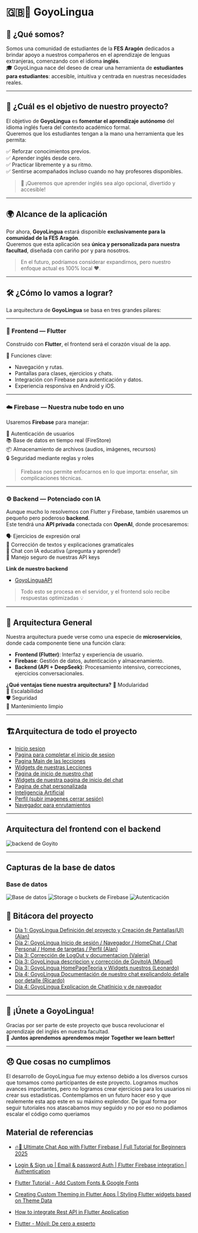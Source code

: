 # 🇬🇧📱 GoyoLingua

## 👋 ¿Qué somos?

Somos una comunidad de estudiantes de la **FES Aragón** dedicados a brindar apoyo a nuestros compañeros en el aprendizaje de lenguas extranjeras, comenzando con el idioma **inglés**.  
🎓 GoyoLingua nace del deseo de crear una herramienta de **estudiantes para estudiantes**: accesible, intuitiva y centrada en nuestras necesidades reales.

---

## 🎯 ¿Cuál es el objetivo de nuestro proyecto?

El objetivo de **GoyoLingua** es **fomentar el aprendizaje autónomo** del idioma inglés fuera del contexto académico formal.  
Queremos que los estudiantes tengan a la mano una herramienta que les permita:

✅ Reforzar conocimientos previos.  
✅ Aprender inglés desde cero.  
✅ Practicar libremente y a su ritmo.  
✅ Sentirse acompañados incluso cuando no hay profesores disponibles.

> 🧠 ¡Queremos que aprender inglés sea algo opcional, divertido y accesible!

---

## 🌍 Alcance de la aplicación

Por ahora, **GoyoLingua** estará disponible **exclusivamente para la comunidad de la FES Aragón**.  
Queremos que esta aplicación sea **única y personalizada para nuestra facultad**, diseñada con cariño por y para nosotros.

> En el futuro, podríamos considerar expandirnos, pero nuestro enfoque actual es 100% local ❤️.

---

## 🛠️ ¿Cómo lo vamos a lograr?

La arquitectura de **GoyoLingua** se basa en tres grandes pilares:

---

### 🎨 Frontend — Flutter

Construido con **Flutter**, el frontend será el corazón visual de la app.

📲 Funciones clave:
- Navegación y rutas.
- Pantallas para clases, ejercicios y chats.
- Integración con Firebase para autenticación y datos.
- Experiencia responsiva en Android y iOS.

---

### ☁️ Firebase — Nuestra nube todo en uno

Usaremos **Firebase** para manejar:

🔐 Autenticación de usuarios  
📚 Base de datos en tiempo real (FireStore)  
📦 Almacenamiento de archivos (audios, imágenes, recursos)  
🔒 Seguridad mediante reglas y roles

> Firebase nos permite enfocarnos en lo que importa: enseñar, sin complicaciones técnicas.

---

### ⚙️ Backend — Potenciado con IA

Aunque mucho lo resolvemos con Flutter y Firebase, también usaremos un pequeño pero poderoso **backend**.  
Este tendrá una **API privada** conectada con **OpenAI**, donde procesaremos:

🗣️ Ejercicios de expresión oral  
📝 Corrección de textos y explicaciones gramaticales  
🤖 Chat con IA educativa (¡pregunta y aprende!)  
🔐 Manejo seguro de nuestras API keys

**Link de nuestro backend**
- [GoyoLinguaAPI](https://github.com/SCORPIONALAN/GoyoLinguaAPI)
> Todo esto se procesa en el servidor, y el frontend solo recibe respuestas optimizadas 💡

---

## 🧩 Arquitectura General

Nuestra arquitectura puede verse como una especie de **microservicios**, donde cada componente tiene una función clara:

- **Frontend (Flutter)**: Interfaz y experiencia de usuario.
- **Firebase**: Gestión de datos, autenticación y almacenamiento.
- **Backend (API + DeepSeek)**: Procesamiento intensivo, correcciones, ejercicios conversacionales.

**¿Qué ventajas tiene nuestra arquitectura?**
🧩 Modularidad  
🔁 Escalabilidad  
🛡️ Seguridad  
🧼 Mantenimiento limpio

---

## 🏗️Arquitectura de todo el proyecto
- [Inicio sesion](./DOC/componentes/onBoarding/autenticacion.md)
- [Pagina para completar el inicio de sesion](./DOC/componentes/onBoarding/completar.md)
- [Pagina Main de las lecciones](./DOC/componentes/Lecciones/homePage.md)
- [Widgets de nuestras Lecciones](./DOC/componentes/Lecciones/carga_muestra_leccion.md)
- [Pagina de inicio de nuestro chat](./DOC/componentes/chat_inicio/chatHomePage.md)
- [Widgets de nuestra pagina de inicio del chat](./DOC/componentes/chat_inicio/widgetsHomePAge.md)
- [Pagina de chat personalizada](./DOC/componentes/chat_main/chat.md)
- [Inteligencia Artificial](./DOC/componentes/GoyitoIA/goyitoIA.md)
- [Perfil (subir imagenes cerrar sesión)](./DOC/componentes/perfil/perfil.md)
- [Navegador para enrutamientos](./DOC/componentes/navegador/navegador.md)

---
## Arquitectura del frontend con el backend

![backend de Goyito](./DOC/img/backend.png)

---
## Capturas de la base de datos

### Base de datos
![Base de datos](./DOC/img/Base%20de%20datos.png)
![Storage o buckets de Firebase](./DOC/img/storage.png)
![Autenticación](./DOC/img/auth.png)

## 📘 Bitácora del proyecto

- [Día 1: GoyoLingua Definición del proyecto y Creación de Pantallas(UI) (Alan)](./DOC/bitacora1.md)
- [Día 2: GoyoLingua Inicio de sesión / Navegador / HomeChat / Chat Personal / Home de targetas / Perfil (Alan)](./DOC/bitacora2.md)
- [Día 3: Corrección de LogOut y documentacion (Valeria)](./DOC/bitacora3.md)
- [Día 3: GoyoLingua descripcion y corrección de GoyitoIA (Miguel)](./DOC/bitacora4.md)
- [Día 3: GoyoLingua HomePageTeoria y Widgets nuestros (Leonardo)](./DOC/bitacora5.md)
- [Día 4: GoyoLingua Documentación de nuestro chat explicandolo detalle por detalle (Ricardo)](./DOC/bitacora6.md)
- [Día 4: GoyoLingua Explicacion de ChatInicio y de navegador](./DOC/bitacora7.md)
---
## 🚀 ¡Únete a GoyoLingua!

Gracias por ser parte de este proyecto que busca revolucionar el aprendizaje del inglés en nuestra facultad.  
🌟 **Juntos aprendemos aprendemos mejor**
    **Together we learn better!**

---

## 😞 Que cosas no cumplimos

El desarrollo de GoyoLingua fue muy extenso debido a los diversos cursos que tomamos como participantes de este proyecto. Logramos muchos avances importantes, pero no logramos crear ejercicios para los usuarios ni crear sus estadisticas. Contemplamos en un futuro hacer eso y que realemente esta app este en su máximo explendor.
De igual forma por seguir tutoriales nos atascabamos muy seguido y no por eso no podiamos escalar el código como queriamos

## Material de referencias

- [🔥📱 Ultimate Chat App with Flutter Firebase | Full Tutorial for Beginners 2025](https://www.youtube.com/watch?v=TWUeE6kz3Lo&t=11437s&ab_channel=ShivamGupta)

- [Login & Sign up | Email & password Auth | Flutter Firebase integration | Authentication](https://www.youtube.com/watch?v=7seYBGMPf84&list=PLEFAsRdcqVXet8G5szQEZL0lMZ9zldGHd&ab_channel=FlutterFly)

- [Flutter Tutorial - Add Custom Fonts & Google Fonts](https://www.youtube.com/watch?v=Gf-cyiWlmEI&ab_channel=HeyFlutter%E2%80%A4com)

- [Creating Custom Theming in Flutter Apps | Styling Flutter widgets based on Theme Data](https://www.youtube.com/watch?v=pdEs7BFl49E&ab_channel=vijaycreations)

- [How to integrate Rest API in Flutter Application](https://www.youtube.com/watch?v=p29G-GVzm8g&list=PL7zgwanvi8_OvGhdNt1pwvN2luynjiH1V&index=6&ab_channel=SnippetCoder)

- [Flutter - Móvil: De cero a experto](https://www.udemy.com/course/flutter-cero-a-experto/?srsltid=AfmBOoq3baiRwLIhldMOxdUxOP8pJenZnOCUv3bJUi8eQ5ImgTNDtKOE) 